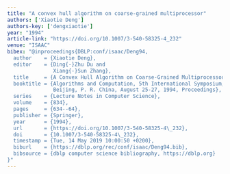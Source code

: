 ```yaml
---
title: "A convex hull algorithm on coarse-grained multiprocessor"
authors: ['Xiaotie Deng']
authors-key: ['dengxiaotie']
year: "1994"
article-link: "https://doi.org/10.1007/3-540-58325-4_232"
venue: "ISAAC"
bibex: "@inproceedings{DBLP:conf/isaac/Deng94,
  author    = {Xiaotie Deng},
  editor    = {Ding{-}Zhu Du and
               Xiang{-}Sun Zhang},
  title     = {A Convex Hull Algorithm on Coarse-Grained Multiprocessors},
  booktitle = {Algorithms and Computation, 5th International Symposium, {ISAAC} '94,
               Beijing, P. R. China, August 25-27, 1994, Proceedings},
  series    = {Lecture Notes in Computer Science},
  volume    = {834},
  pages     = {634--64},
  publisher = {Springer},
  year      = {1994},
  url       = {https://doi.org/10.1007/3-540-58325-4\_232},
  doi       = {10.1007/3-540-58325-4\_232},
  timestamp = {Tue, 14 May 2019 10:00:50 +0200},
  biburl    = {https://dblp.org/rec/conf/isaac/Deng94.bib},
  bibsource = {dblp computer science bibliography, https://dblp.org}
}"
---
```

